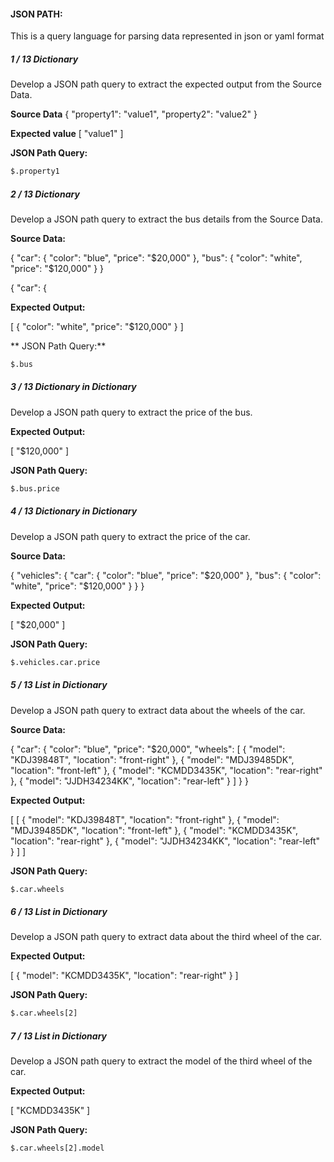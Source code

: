 #### JSON PATH:

This is a query language for parsing data  represented in json or yaml format

##### 1 / 13 Dictionary
Develop a JSON path query to extract the expected output from the Source Data.

**Source Data**
{
  "property1": "value1",
  "property2": "value2"
}

**Expected value**
[
  "value1"
]

**JSON Path Query:**  

```bash
$.property1
```

##### 2 / 13 Dictionary
Develop a JSON path query to extract the bus details from the Source Data.

**Source Data:**

{
  "car": {
    "color": "blue",
    "price": "$20,000"
  },
  "bus": {
    "color": "white",
    "price": "$120,000"
  }
}


{
  "car": {


**Expected Output:**

[
  {
    "color": "white",
    "price": "$120,000"
  }
]

** JSON Path Query:**  
```bash
$.bus
```

##### 3 / 13 Dictionary in Dictionary
Develop a JSON path query to extract the price of the bus.

**Expected Output:**

[
  "$120,000"
]

**JSON Path Query:** 
```bash
$.bus.price
```

##### 4 / 13 Dictionary in Dictionary
Develop a JSON path query to extract the price of the car.

**Source Data:**

{
  "vehicles": {
    "car": {
      "color": "blue",
      "price": "$20,000"
    },
    "bus": {
      "color": "white",
      "price": "$120,000"
    }
  }
}

**Expected Output:**

[
  "$20,000"
]

**JSON Path Query:**  
```bash
$.vehicles.car.price
```

##### 5 / 13 List in Dictionary
Develop a JSON path query to extract data about the wheels of the car.

**Source Data:**

{
  "car": {
    "color": "blue",
    "price": "$20,000",
    "wheels": [
      {
        "model": "KDJ39848T",
        "location": "front-right"
      },
      {
        "model": "MDJ39485DK",
        "location": "front-left"
      },
      {
        "model": "KCMDD3435K",
        "location": "rear-right"
      },
      {
        "model": "JJDH34234KK",
        "location": "rear-left"
      }
    ]
  }
}

**Expected Output:**

[
  [
    {
      "model": "KDJ39848T",
      "location": "front-right"
    },
    {
      "model": "MDJ39485DK",
      "location": "front-left"
    },
    {
      "model": "KCMDD3435K",
      "location": "rear-right"
    },
    {
      "model": "JJDH34234KK",
      "location": "rear-left"
    }
  ]
]

**JSON Path Query:**  
```bash
$.car.wheels
```

##### 6 / 13 List in Dictionary
Develop a JSON path query to extract data about the third wheel of the car.

**Expected Output:**

[
  {
    "model": "KCMDD3435K",
    "location": "rear-right"
  }
]

**JSON Path Query:**  
```bash
$.car.wheels[2]
```

##### 7 / 13 List in Dictionary
Develop a JSON path query to extract the model of the third wheel of the car.

**Expected Output:**

[
  "KCMDD3435K"
]

**JSON Path Query:**  
```bash
$.car.wheels[2].model
```